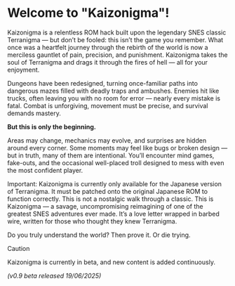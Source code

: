 # Welcome to "Kaizonigma"!
Kaizonigma is a relentless ROM hack built upon the legendary SNES classic Terranigma — but don’t be fooled: this isn’t the game you remember. What once was a heartfelt journey through the rebirth of the world is now a merciless gauntlet of pain, precision, and punishment. Kaizonigma takes the soul of Terranigma and drags it through the fires of hell — all for your enjoyment.

Dungeons have been redesigned, turning once-familiar paths into dangerous mazes filled with deadly traps and ambushes. Enemies hit like trucks, often leaving you with no room for error — nearly every mistake is fatal. Combat is unforgiving, movement must be precise, and survival demands mastery.

**But this is only the beginning.**


Areas may change, mechanics may evolve, and surprises are hidden around every corner. Some moments may feel like bugs or broken design — but in truth, many of them are intentional. You’ll encounter mind games, fake-outs, and the occasional well-placed troll designed to mess with even the most confident player.

Important: Kaizonigma is currently only available for the Japanese version of Terranigma. It must be patched onto the original Japanese ROM to function correctly. This is not a nostalgic walk through a classic. This is Kaizonigma — a savage, uncompromising reimagining of one of the greatest SNES adventures ever made. It’s a love letter wrapped in barbed wire, written for those who thought they knew Terranigma.

Do you truly understand the world? Then prove it. Or die trying.

> [!CAUTION]
> Kaizonigma is currently in beta, and new content is added continuously.

*(v0.9 beta released 19/06/2025)*
